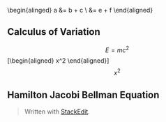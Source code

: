<script type="text/x-mathjax-config">
MathJax.Hub.Config({
  TeX: { equationNumbers: { autoNumber: "AMS" } }
});
</script>
<script src='https://cdnjs.cloudflare.com/ajax/libs/mathjax/2.7.5/MathJax.js?config=TeX-MML-AM_CHTML' async></script>

\begin{alinged}
a &= b + c \\
  &= e + f
\end{aligned}
## Calculus of Variation
$$
   E = mc^2
$$
\[\begin{aligned}
x^2 
\end{aligned}\]
$$x^2 $$
## Hamilton Jacobi Bellman Equation
> Written with [StackEdit](https://stackedit.io/).
<!--stackedit_data:
eyJoaXN0b3J5IjpbLTE3Nzk5MTYwNjQsMTg5NzEwMTA1NywzND
EyNjI4MzgsMTE3MTQ4ODA5M119
-->